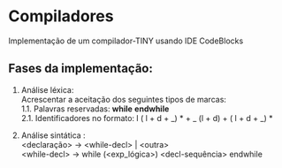 # Compiladores
Implementação de um compilador-TINY usando IDE CodeBlocks

## Fases da implementação:
1. Análise léxica: <br>  Acrescentar a aceitação dos seguintes tipos de marcas:  
  1.1. Palavras reservadas: **while** **endwhile**  
  2.1. Identificadores no formato: l ( l + d + _) * + _ (l + d) + ( l + d + _) *

2. Análise sintática : <br>
    \<declaração> →  \<while-decl> | \<outra> <br>
    \<while-decl> → while \(<exp_lógica>) \<decl-sequência> endwhile
